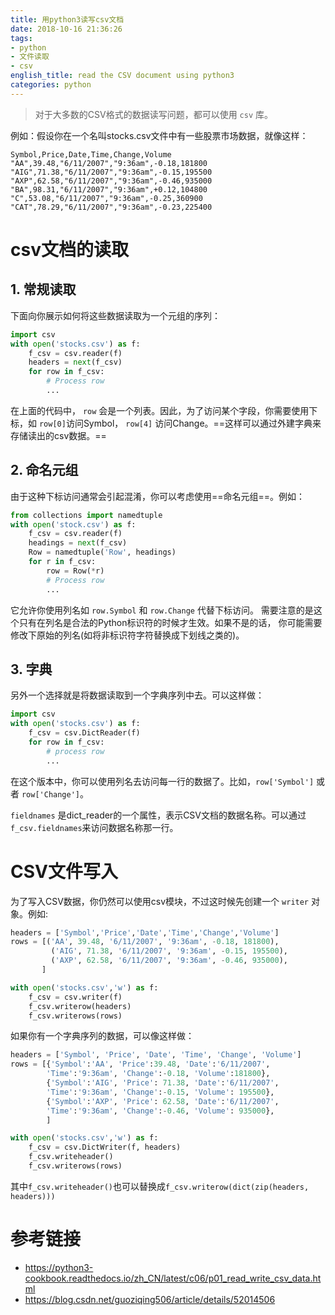 ```yaml
---
title: 用python3读写csv文档
date: 2018-10-16 21:36:26
tags:
- python
- 文件读取
- csv
english_title: read the CSV document using python3
categories: python
---
```




> 对于大多数的CSV格式的数据读写问题，都可以使用 `csv` 库。

<!-- more -->

 例如：假设你在一个名叫stocks.csv文件中有一些股票市场数据，就像这样：

```csv
Symbol,Price,Date,Time,Change,Volume
"AA",39.48,"6/11/2007","9:36am",-0.18,181800
"AIG",71.38,"6/11/2007","9:36am",-0.15,195500
"AXP",62.58,"6/11/2007","9:36am",-0.46,935000
"BA",98.31,"6/11/2007","9:36am",+0.12,104800
"C",53.08,"6/11/2007","9:36am",-0.25,360900
"CAT",78.29,"6/11/2007","9:36am",-0.23,225400
```

# csv文档的读取

## 1. 常规读取

下面向你展示如何将这些数据读取为一个元组的序列：

```python
import csv
with open('stocks.csv') as f:
    f_csv = csv.reader(f)
    headers = next(f_csv)
    for row in f_csv:
        # Process row
        ...
```

在上面的代码中， `row` 会是一个列表。因此，为了访问某个字段，你需要使用下标，如 `row[0]`访问Symbol， `row[4]` 访问Change。==这样可以通过外建字典来存储读出的csv数据。==

## 2. 命名元组

由于这种下标访问通常会引起混淆，你可以考虑使用==命名元组==。例如：

```python
from collections import namedtuple
with open('stock.csv') as f:
    f_csv = csv.reader(f)
    headings = next(f_csv)
    Row = namedtuple('Row', headings)
    for r in f_csv:
        row = Row(*r)
        # Process row
        ...
```

它允许你使用列名如 `row.Symbol` 和 `row.Change` 代替下标访问。 需要注意的是这个只有在列名是合法的Python标识符的时候才生效。如果不是的话， 你可能需要修改下原始的列名(如将非标识符字符替换成下划线之类的)。

## 3. 字典

另外一个选择就是将数据读取到一个字典序列中去。可以这样做：

```python
import csv
with open('stocks.csv') as f:
    f_csv = csv.DictReader(f)
    for row in f_csv:
        # process row
        ...
```

在这个版本中，你可以使用列名去访问每一行的数据了。比如，`row['Symbol']` 或者 `row['Change']`。

`fieldnames` 是dict_reader的一个属性，表示CSV文档的数据名称。可以通过`f_csv.fieldnames`来访问数据名称那一行。



# CSV文件写入

为了写入CSV数据，你仍然可以使用csv模块，不过这时候先创建一个 `writer` 对象。例如:

```python
headers = ['Symbol','Price','Date','Time','Change','Volume']
rows = [('AA', 39.48, '6/11/2007', '9:36am', -0.18, 181800),
         ('AIG', 71.38, '6/11/2007', '9:36am', -0.15, 195500),
         ('AXP', 62.58, '6/11/2007', '9:36am', -0.46, 935000),
       ]

with open('stocks.csv','w') as f:
    f_csv = csv.writer(f)
    f_csv.writerow(headers)
    f_csv.writerows(rows)
```

如果你有一个字典序列的数据，可以像这样做：

```python
headers = ['Symbol', 'Price', 'Date', 'Time', 'Change', 'Volume']
rows = [{'Symbol':'AA', 'Price':39.48, 'Date':'6/11/2007',
        'Time':'9:36am', 'Change':-0.18, 'Volume':181800},
        {'Symbol':'AIG', 'Price': 71.38, 'Date':'6/11/2007',
        'Time':'9:36am', 'Change':-0.15, 'Volume': 195500},
        {'Symbol':'AXP', 'Price': 62.58, 'Date':'6/11/2007',
        'Time':'9:36am', 'Change':-0.46, 'Volume': 935000},
        ]

with open('stocks.csv','w') as f:
    f_csv = csv.DictWriter(f, headers)
    f_csv.writeheader()
    f_csv.writerows(rows)
```

其中`f_csv.writeheader()`也可以替换成`f_csv.writerow(dict(zip(headers, headers)))`

# 参考链接

- https://python3-cookbook.readthedocs.io/zh_CN/latest/c06/p01_read_write_csv_data.html
- https://blog.csdn.net/guoziqing506/article/details/52014506